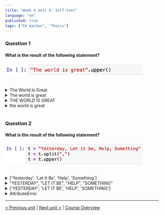 ```yaml
---
title: "Week 4 Unit 6: Self-test"
language: "en"
published: true
tags: ["FH Aachen", "Thesis"]
---
```


### Question 1

#### What is the result of the following statement?

<img src=imgs/week4_unit6_f1.png width="450"><br><br>

<details>
	<summary>The World Is Great</summary>
	<img  src="imgs/cross.png" width="25">
</details>


<details>
	<summary>The world is great</summary>
	<img  src="imgs/cross.png" width="25">
</details>


<details>
	<summary>THE WORLD IS GREAT</summary>
	<img  src="imgs/check.png" width="25">
</details>


<details>
	<summary>the world is great</summary>
	<img  src="imgs/cross.png" width="25">
</details>

<br>

### Question 2

#### What is the result of the following statement?

<img src=imgs/week4_unit6_f2.png width="450"><br><br>

<details>
	<summary>['Yesterday', 'Let It Be', 'Help', 'Something']</summary>
	<img  src="imgs/cross.png" width="25">
</details>


<details>
	<summary>"YESTERDAY", "LET IT BE", "HELP", "SOMETHING"</summary>
	<img  src="imgs/cross.png" width="25">
</details>


<details>
	<summary>['YESTERDAY'; 'LET IT BE', 'HELP', 'SOMETHING']</summary>
	<img  src="imgs/cross.png" width="25">
</details>


<details>
	<summary>AttributeError</summary>
	<img  src="imgs/check.png" width="25">
</details>

---

[< Previous unit](/teaching/python-mooc/week4_assignment_questions) | [Next unit >](/teaching/python-mooc/week4_unit6_string_methods) |
[Course Overview](/teaching/python-mooc)
